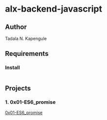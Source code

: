 # alx-backend-javascript

## Author

Tadala N. Kapengule

## Requirements

### Install

```bash

```

## Projects

### 1. 0x01-ES6_promise

[0x01-ES6_promise](https://github.com/tnaomi/alx-backend-javascript)
